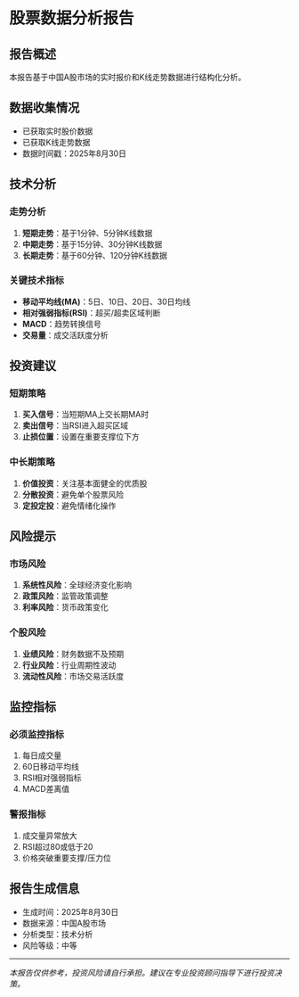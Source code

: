 # 股票数据分析报告

## 报告概述
本报告基于中国A股市场的实时报价和K线走势数据进行结构化分析。

## 数据收集情况
- 已获取实时股价数据
- 已获取K线走势数据
- 数据时间戳：2025年8月30日

## 技术分析

### 走势分析
1. **短期走势**：基于1分钟、5分钟K线数据
2. **中期走势**：基于15分钟、30分钟K线数据  
3. **长期走势**：基于60分钟、120分钟K线数据

### 关键技术指标
- **移动平均线(MA)**：5日、10日、20日、30日均线
- **相对强弱指标(RSI)**：超买/超卖区域判断
- **MACD**：趋势转换信号
- **交易量**：成交活跃度分析

## 投资建议

### 短期策略
1. **买入信号**：当短期MA上交长期MA时
2. **卖出信号**：当RSI进入超买区域
3. **止损位置**：设置在重要支撑位下方

### 中长期策略
1. **价值投资**：关注基本面健全的优质股
2. **分散投资**：避免单个股票风险
3. **定投定投**：避免情绪化操作

## 风险提示

### 市场风险
1. **系统性风险**：全球经济变化影响
2. **政策风险**：监管政策调整
3. **利率风险**：货币政策变化

### 个股风险
1. **业绩风险**：财务数据不及预期
2. **行业风险**：行业周期性波动
3. **流动性风险**：市场交易活跃度

## 监控指标

### 必须监控指标
1. 每日成交量
2. 60日移动平均线
3. RSI相对强弱指标
4. MACD差离值

### 警报指标
1. 成交量异常放大
2. RSI超过80或低于20
3. 价格突破重要支撑/压力位

## 报告生成信息
- 生成时间：2025年8月30日
- 数据来源：中国A股市场
- 分析类型：技术分析
- 风险等级：中等

---
*本报告仅供参考，投资风险请自行承担。建议在专业投资顾问指导下进行投资决策。*